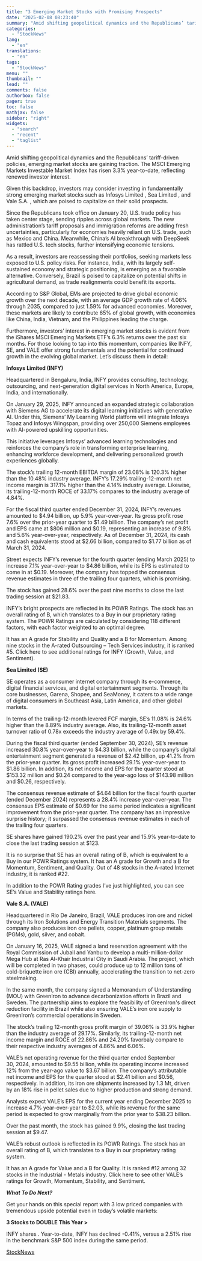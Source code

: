 ```yaml
---
title: "3 Emerging Market Stocks with Promising Prospects"
date: "2025-02-08 08:23:40"
summary: "Amid shifting geopolitical dynamics and the Republicans’ tariff-driven policies, emerging market stocks are gaining traction. The MSCI Emerging Markets Investable Market Index has risen 3.3% year-to-date, reflecting renewed investor interest.Given this backdrop, investors may consider investing in fundamentally strong emerging market stocks such as Infosys Limited , Sea Limited ,..."
categories:
  - "StockNews"
lang:
  - "en"
translations:
  - "en"
tags:
  - "StockNews"
menu: ""
thumbnail: ""
lead: ""
comments: false
authorbox: false
pager: true
toc: false
mathjax: false
sidebar: "right"
widgets:
  - "search"
  - "recent"
  - "taglist"
---
```


Amid shifting geopolitical dynamics and the Republicans’ tariff-driven policies, emerging market stocks are gaining traction. The MSCI Emerging Markets Investable Market Index has risen 3.3% year-to-date, reflecting renewed investor interest.

Given this backdrop, investors may consider investing in fundamentally strong emerging market stocks such as Infosys Limited , Sea Limited , and Vale S.A. , which are poised to capitalize on their solid prospects.

Since the Republicans took office on January 20, U.S. trade policy has taken center stage, sending ripples across global markets. The new administration’s tariff proposals and immigration reforms are adding fresh uncertainties, particularly for economies heavily reliant on U.S. trade, such as Mexico and China. Meanwhile, China’s AI breakthrough with DeepSeek has rattled U.S. tech stocks, further intensifying economic tensions.

As a result, investors are reassessing their portfolios, seeking markets less exposed to U.S. policy risks. For instance, India, with its largely self-sustained economy and strategic positioning, is emerging as a favorable alternative. Conversely, Brazil is poised to capitalize on potential shifts in agricultural demand, as trade realignments could benefit its exports.

According to S&P Global, EMs are projected to drive global economic growth over the next decade, with an average GDP growth rate of 4.06% through 2035, compared to just 1.59% for advanced economies. Moreover, these markets are likely to contribute 65% of global growth, with economies like China, India, Vietnam, and the Philippines leading the charge.

Furthermore, investors’ interest in emerging market stocks is evident from the iShares MSCI Emerging Markets ETF’s 6.3% returns over the past six months. For those looking to tap into this momentum, companies like INFY, SE, and VALE offer strong fundamentals and the potential for continued growth in the evolving global market. Let’s discuss them in detail:

**Infosys Limited (****INFY****)**

Headquartered in Bengaluru, India, INFY provides consulting, technology, outsourcing, and next-generation digital services in North America, Europe, India, and internationally.

On January 29, 2025, INFY announced an expanded strategic collaboration with Siemens AG to accelerate its digital learning initiatives with generative AI. Under this, Siemens’ My Learning World platform will integrate Infosys Topaz and Infosys Wingspan, providing over 250,000 Siemens employees with AI-powered upskilling opportunities.

This initiative leverages Infosys’ advanced learning technologies and reinforces the company’s role in transforming enterprise learning, enhancing workforce development, and delivering personalized growth experiences globally.

The stock’s trailing 12-month EBITDA margin of 23.08% is 120.3% higher than the 10.48% industry average. INFY’s 17.29% trailing-12-month net income margin is 317.1% higher than the 4.14% industry average. Likewise, its trailing-12-month ROCE of 33.17% compares to the industry average of 4.84%.

For the fiscal third quarter ended December 31, 2024, INFY’s revenues amounted to $4.94 billion, up 5.9% year-over-year. Its gross profit rose 7.6% over the prior-year quarter to $1.49 billion. The company’s net profit and EPS came at $806 million and $0.19, representing an increase of 9.8% and 5.6% year-over-year, respectively. As of December 31, 2024, its cash and cash equivalents stood at $2.66 billion, compared to $1.77 billion as of March 31, 2024.

Street expects INFY’s revenue for the fourth quarter (ending March 2025) to increase 7.1% year-over-year to $4.86 billion, while its EPS is estimated to come in at $0.19. Moreover, the company has topped the consensus revenue estimates in three of the trailing four quarters, which is promising.

The stock has gained 28.6% over the past nine months to close the last trading session at $21.83.

INFY’s bright prospects are reflected in its POWR Ratings. The stock has an overall rating of B, which translates to a Buy in our proprietary rating system. The POWR Ratings are calculated by considering 118 different factors, with each factor weighted to an optimal degree.

It has an A grade for Stability and Quality and a B for Momentum. Among nine stocks in the A-rated Outsourcing – Tech Services industry, it is ranked #5. Click here to see additional ratings for INFY (Growth, Value, and Sentiment).

**Sea Limited (****SE****)**

SE operates as a consumer internet company through its e-commerce, digital financial services, and digital entertainment segments. Through its core businesses, Garena, Shopee, and SeaMoney, it caters to a wide range of digital consumers in Southeast Asia, Latin America, and other global markets.

In terms of the trailing-12-month levered FCF margin, SE’s 11.08% is 24.6% higher than the 8.89% industry average. Also, its trailing-12-month asset turnover ratio of 0.78x exceeds the industry average of 0.49x by 59.4%.

During the fiscal third quarter (ended September 30, 2024), SE’s revenue increased 30.8% year-over-year to $4.33 billion, while the company’s digital entertainment segment generated a revenue of $2.42 billion, up 41.2% from the prior-year quarter. Its gross profit increased 29.1% year-over-year to $1.86 billion. In addition, its net income and EPS for the quarter stood at $153.32 million and $0.24 compared to the year-ago loss of $143.98 million and $0.26, respectively.

The consensus revenue estimate of $4.64 billion for the fiscal fourth quarter (ended December 2024) represents a 28.4% increase year-over-year. The consensus EPS estimate of $0.69 for the same period indicates a significant improvement from the prior-year quarter. The company has an impressive surprise history; it surpassed the consensus revenue estimates in each of the trailing four quarters.

SE shares have gained 190.2% over the past year and 15.9% year-to-date to close the last trading session at $123.

It is no surprise that SE has an overall rating of B, which is equivalent to a Buy in our POWR Ratings system. It has an A grade for Growth and a B for Momentum, Sentiment, and Quality. Out of 48 stocks in the A-rated Internet industry, it is ranked #22.

In addition to the POWR Rating grades I’ve just highlighted, you can see SE’s Value and Stability ratings here.

**Vale S.A. (****VALE****)**

Headquartered in Rio De Janeiro, Brazil, VALE produces iron ore and nickel through its Iron Solutions and Energy Transition Materials segments. The company also produces iron ore pellets, copper, platinum group metals (PGMs), gold, silver, and cobalt.

On January 16, 2025, VALE signed a land reservation agreement with the Royal Commission of Jubail and Yanbu to develop a multi-million-dollar Mega Hub at Ras Al-Khair Industrial City in Saudi Arabia. The project, which will be completed in two phases, could produce up to 12 million tons of cold-briquette iron ore (CBI) annually, accelerating the transition to net-zero steelmaking.

In the same month, the company signed a Memorandum of Understanding (MOU) with GreenIron to advance decarbonization efforts in Brazil and Sweden. The partnership aims to explore the feasibility of GreenIron's direct reduction facility in Brazil while also ensuring VALE’s iron ore supply to GreenIron’s commercial operations in Sweden.

The stock’s trailing 12-month gross profit margin of 39.06% is 33.9% higher than the industry average of 29.17%. Similarly, its trailing-12-month net income margin and ROCE of 22.86% and 24.20% favorbaly compare to their respective industry averages of 4.86% and 6.06%.

VALE’s net operating revenue for the third quarter ended September 30, 2024, amounted to $9.55 billion, while its operating income increased 12% from the year-ago value to $3.67 billion. The company’s attributable net income and EPS for the quarter stood at $2.41 billion and $0.56, respectively. In addition, its iron ore shipments increased by 1.3 Mt, driven by an 18% rise in pellet sales due to higher production and strong demand.

Analysts expect VALE’s EPS for the current year ending December 2025 to increase 4.7% year-over-year to $2.03, while its revenue for the same period is expected to grow marginally from the prior year to $38.23 billion.

Over the past month, the stock has gained 9.9%, closing the last trading session at $9.47.

VALE’s robust outlook is reflected in its POWR Ratings. The stock has an overall rating of B, which translates to a Buy in our proprietary rating system.

It has an A grade for Value and a B for Quality. It is ranked #12 among 32 stocks in the Industrial - Metals industry. Click here to see other VALE’s ratings for Growth, Momentum, Stability, and Sentiment.

***What To Do Next?***

Get your hands on this special report with 3 low priced companies with tremendous upside potential even in today’s volatile markets:

**3 Stocks to DOUBLE This Year >**

INFY shares . Year-to-date, INFY has declined -0.41%, versus a 2.51% rise in the benchmark S&P 500 index during the same period.

[StockNews](https://www.tradingview.com/news/stocknews:c7977f90c094b:0-3-emerging-market-stocks-with-promising-prospects/)
